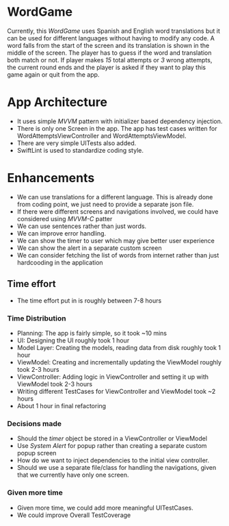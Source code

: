 # WordGame
Currently, this *WordGame* uses Spanish and English word translations but it can be used for different languages without having to modify any code. A 
word falls from the start of the screen and its translation is shown in the middle of the screen. The player has to guess if the word and translation 
both match or not. If player makes _15_ total attempts or _3_ wrong attempts, the current round ends and the player is asked if they want to play this 
game again or quit from the app.

# App Architecture
* It uses simple _MVVM_ pattern with initializer based dependency injection.
* There is only one Screen in the app. The app has test cases written for WordAttemptsViewController and WordAttemptsViewModel. 
* There are very simple UITests also added.
* SwiftLint is used to standardize coding style.

# Enhancements
* We can use translations for a different language. This is already done from coding point, we just need to provide a separate json file.
* If there were different screens and navigations involved, we could have considered using _MVVM-C_ patter
* We can use sentences rather than just words.
* We can improve error handling.
* We can show the timer to user which may give better user experience
* We can show the alert in a separate custom screen
* We can consider fetching the list of words from internet rather than just hardcooding in the application

## Time effort
* The time effort put in is roughly between 7-8 hours
### Time Distribution
* Planning: The app is fairly simple, so it took ~10 mins
* UI: Designing the UI roughly took 1 hour
* Model Layer: Creating the models, reading data from disk roughly took 1 hour
* ViewModel: Creating and incrementally updating the ViewModel roughly took 2-3 hours
* ViewController: Adding logic in ViewController and setting it up with ViewModel took 2-3 hours
* Writing different TestCases for ViewController and ViewModel took ~2 hours
* About 1 hour in final refactoring

### Decisions made
* Should the _timer_ object be stored in a ViewController or ViewModel
* Use _System Alert_ for popup rather than creating a separate custom popup screen
* How do we want to inject dependencies to the initial view controller.
* Should we use a separate file/class for handling the navigations, given that we currently have only one screen.

### Given more time
* Given more time, we could add more meaningful UITestCases.
* We could improve Overall TestCoverage
